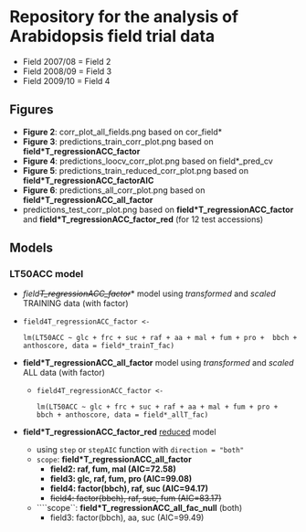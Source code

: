 # Repository for the analysis of Arabidopsis field trial data
* Field 2007/08 = Field 2
* Field 2008/09 = Field 3
* Field 2009/10 = Field 4

## Figures
* **Figure 2**: corr_plot_all_fields.png based on cor_field*
* **Figure 3**: predictions_train_corr_plot.png based on **field*T_regressionACC_factor**
* **Figure 4**: predictions_loocv_corr_plot.png based on field*_pred_cv
* **Figure 5**: predictions_train_reduced_corr_plot.png based on **field*T_regressionACC_factorAIC**
* **Figure 6**: predictions_all_corr_plot.png based on **field*T_regressionACC_all_factor**
* predictions_test_corr_plot.png based on **field*T_regressionACC_factor** and **field*T_regressionACC_factor_red** (for 12 test accessions)


## Models
### LT50ACC model

*  **field*~~T_regressionACC_factor~~** model using *transformed* and *scaled* TRAINING data (with factor)

  * ``field4T_regressionACC_factor <- ``

    ``lm(LT50ACC ~ glc + frc + suc + raf + aa + mal + fum + pro + 
        bbch + anthoscore, data = field*_trainT_fac)``

* **field*T_regressionACC_all_factor** model using *transformed* and *scaled* ALL data (with factor)

  * ``field4T_regressionACC_factor <- ``

    ``lm(LT50ACC ~ glc + frc + suc + raf + aa + mal + fum + pro + 
        bbch + anthoscore, data = field*_allT_fac)``

* **field*T_regressionACC_factor_red** <u>reduced</u> model 

  * using ``step`` or ``stepAIC`` function with ``direction = "both"``
  * ``scope``: **field*T_regressionACC_all_factor**
    * **field2: raf, fum, mal (AIC=72.58)**
    * **field3: glc, raf, fum, pro (AIC=99.08)**
    * **field4: factor(bbch), raf, suc (AIC=94.17)**
    * ~~field4: factor(bbch), raf, suc, fum (AIC=83.17)~~
  * ````scope``: **field*T_regressionACC_all_fac_null** (both)
    * field3: factor(bbch), aa, suc (AIC=99.49)

  